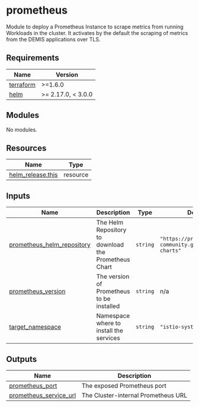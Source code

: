 # prometheus

Module to deploy a Prometheus Instance to scrape metrics from running Workloads in the cluster. It activates by the default the scraping of metrics from the DEMIS applications over TLS.

<!-- BEGIN_TF_DOCS -->
## Requirements

| Name | Version |
|------|---------|
| <a name="requirement_terraform"></a> [terraform](#requirement\_terraform) | >=1.6.0 |
| <a name="requirement_helm"></a> [helm](#requirement\_helm) | >= 2.17.0, < 3.0.0 |

## Modules

No modules.

## Resources

| Name | Type |
|------|------|
| [helm_release.this](https://registry.terraform.io/providers/hashicorp/helm/latest/docs/resources/release) | resource |

## Inputs

| Name | Description | Type | Default | Required |
|------|-------------|------|---------|:--------:|
| <a name="input_prometheus_helm_repository"></a> [prometheus\_helm\_repository](#input\_prometheus\_helm\_repository) | The Helm Repository to download the Prometheus Chart | `string` | `"https://prometheus-community.github.io/helm-charts"` | no |
| <a name="input_prometheus_version"></a> [prometheus\_version](#input\_prometheus\_version) | The version of Prometheus to be installed | `string` | n/a | yes |
| <a name="input_target_namespace"></a> [target\_namespace](#input\_target\_namespace) | Namespace where to install the services | `string` | `"istio-system"` | no |

## Outputs

| Name | Description |
|------|-------------|
| <a name="output_prometheus_port"></a> [prometheus\_port](#output\_prometheus\_port) | The exposed Prometheus port |
| <a name="output_prometheus_service_url"></a> [prometheus\_service\_url](#output\_prometheus\_service\_url) | The Cluster-internal Prometheus URL |
<!-- END_TF_DOCS -->
